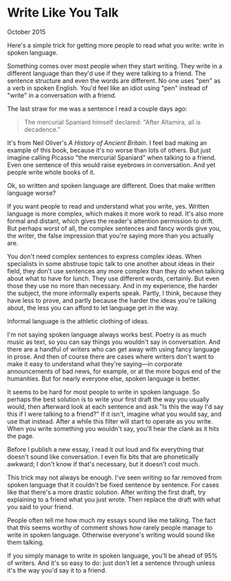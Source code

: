 # Write Like You Talk

October 2015

Here's a simple trick for getting more people to read what you write: write in spoken language.

Something comes over most people when they start writing. They write in a different language than they'd use if they were talking to a friend. The sentence structure and even the words are different. No one uses "pen" as a verb in spoken English. You'd feel like an idiot using "pen" instead of "write" in a conversation with a friend.

The last straw for me was a sentence I read a couple days ago:

> The mercurial Spaniard himself declared: "After Altamira, all is decadence."

It's from Neil Oliver's *A History of Ancient Britain*. I feel bad making an example of this book, because it's no worse than lots of others. But just imagine calling Picasso "the mercurial Spaniard" when talking to a friend. Even one sentence of this would raise eyebrows in conversation. And yet people write whole books of it.

Ok, so written and spoken language are different. Does that make written language worse?

If you want people to read and understand what you write, yes. Written language is more complex, which makes it more work to read. It's also more formal and distant, which gives the reader's attention permission to drift. But perhaps worst of all, the complex sentences and fancy words give you, the writer, the false impression that you're saying more than you actually are.

You don't need complex sentences to express complex ideas. When specialists in some abstruse topic talk to one another about ideas in their field, they don't use sentences any more complex than they do when talking about what to have for lunch. They use different words, certainly. But even those they use no more than necessary. And in my experience, the harder the subject, the more informally experts speak. Partly, I think, because they have less to prove, and partly because the harder the ideas you're talking about, the less you can afford to let language get in the way.

Informal language is the athletic clothing of ideas.

I'm not saying spoken language always works best. Poetry is as much music as text, so you can say things you wouldn't say in conversation. And there are a handful of writers who can get away with using fancy language in prose. And then of course there are cases where writers don't want to make it easy to understand what they're saying—in corporate announcements of bad news, for example, or at the more bogus end of the humanities. But for nearly everyone else, spoken language is better.

It seems to be hard for most people to write in spoken language. So perhaps the best solution is to write your first draft the way you usually would, then afterward look at each sentence and ask "Is this the way I'd say this if I were talking to a friend?" If it isn't, imagine what you would say, and use that instead. After a while this filter will start to operate as you write. When you write something you wouldn't say, you'll hear the clank as it hits the page.

Before I publish a new essay, I read it out loud and fix everything that doesn't sound like conversation. I even fix bits that are phonetically awkward; I don't know if that's necessary, but it doesn't cost much.

This trick may not always be enough. I've seen writing so far removed from spoken language that it couldn't be fixed sentence by sentence. For cases like that there's a more drastic solution. After writing the first draft, try explaining to a friend what you just wrote. Then replace the draft with what you said to your friend.

People often tell me how much my essays sound like me talking. The fact that this seems worthy of comment shows how rarely people manage to write in spoken language. Otherwise everyone's writing would sound like them talking.

If you simply manage to write in spoken language, you'll be ahead of 95% of writers. And it's so easy to do: just don't let a sentence through unless it's the way you'd say it to a friend.
